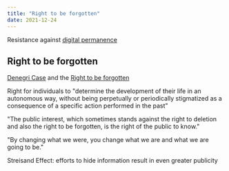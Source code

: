 ```yaml
---
title: "Right to be forgotten"
date: 2021-12-24
---
```


Resistance against [digital permanence](thoughts/digital%20permanence.md)

## Right to be forgotten
[Denegri Case](https://restofworld.org/2021/argentina-denegri-google-right-forget/) and the [Right to be forgotten](https://en.wikipedia.org/wiki/Right_to_be_forgotten)

Right for individuals to "determine the development of their life in an autonomous way, without being perpetually or periodically stigmatized as a consequence of a specific action performed in the past"

"The public interest, which sometimes stands against the right to deletion and also the right to be forgotten, is the right of the public to know."

"By changing what we were, you change what we are and what we are going to be."

Streisand Effect: efforts to hide information result in even greater publicity
